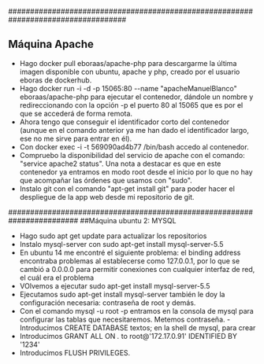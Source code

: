 ###################################################################################
## Máquina Apache
- Hago docker pull eboraas/apache-php para descargarme la última imagen disponible con ubuntu, apache y php, creado por el usuario eboras de dockerhub.
- Hago docker run -i -d -p 15065:80 --name "apacheManuelBlanco" eboraas/apache-php para ejecutar el contenedor, dándole un nombre y redireccionando con la opción -p el puerto 80 al 15065 que es por el que se accederá de forma remota.
- Ahora tengo que conseguir el identificador corto del contenedor (aunque en el comando anterior ya me han dado el identificador largo, ese no me sirve para entrar en él).
- Con docker exec -i -t 569090ad4b77 /bin/bash accedo al contenedor.
- Compruebo la disponibilidad del servicio de apache con el comando: "service apache2 status". Una nota a destacar es que en este contenedor ya entramos en modo root desde el inicio por lo que no hay que acompañar las órdenes que usamos con "sudo".
- Instalo git con el comando "apt-get install git" para poder hacer el despliegue de la app web desde mi repositorio de git.



########################################################################
##Máquina ubuntu 2: MYSQL
- Hago sudo apt get update para actualizar los repositorios
- Instalo mysql-server con sudo apt-get install mysql-server-5.5
- En ubuntu 14 me encontré el siguiente problema: el binding address encontraba
problemas al establecerse como 127.0.0.1, por lo que se cambió a 0.0.0.0 para permitir conexiones con cualquier interfaz de red, el cuál era el problema
- VOlvemos a ejecutar sudo apt-get install mysql-server-5.5
- Ejecutamos sudo apt-get install mysql-server también le doy la configuración necesaria: contraseña de root y demás.
- Con el comando mysql -u root -p entramos en la consola de mysql para configurar las tablas que necesitaremos. Metemos contraseña.
-Introducimos CREATE DATABASE textos; en la shell de mysql, para crear
- Introducimos GRANT ALL ON *.* to root@'172.17.0.91' IDENTIFIED BY '1234'
- Introducimos FLUSH PRIVILEGES.
